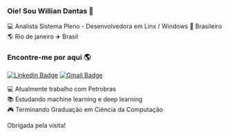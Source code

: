 ### Oie! Sou Willian Dantas 👋

💻 Analista Sistema Pleno - Desenvolvedora em Linx / Windows 🏡 Brasileiro 🌎 Rio de janeiro ✈️ Brasil

### Encontre-me por aqui 🌎

[![Linkedin Badge](https://img.shields.io/badge/-WillianDantas-blue?style=flat-square&logo=Linkedin&logoColor=white&link=https://www.linkedin.com/in/larissa-santos-de-azevedo-65bb6a171)](https://www.linkedin.com/in/larissa-santos-de-azevedo-65bb6a171)
[![Gmail Badge](https://img.shields.io/badge/-williansilva1991@gmail.com-c14438?style=flat-square&logo=Gmail&logoColor=white&link=mailto:lari.santosazevedo@gmail.com)](mailto:lari.santosazevedo@gmail.com)

💻 Atualmente trabalho com Petrobras <br>
📚 Estudando machine learning e deep learning<br>
🎮 Terminando Graduação em Ciência da Computação<br>

Obrigada pela visita!
</samp>

